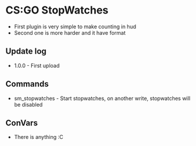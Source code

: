 # CS:GO StopWatches

* First plugin is very simple to make counting in hud
* Second one is more harder and it have format

## Update log
* 1.0.0 - First upload

## Commands  
* sm_stopwatches - Start stopwatches, on another write, stopwatches will be disabled

## ConVars  
* There is anything :C

